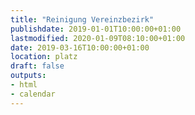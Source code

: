 ```yaml
---
title: "Reinigung Vereinzbezirk"
publishdate: 2019-01-01T10:00:00+01:00
lastmodified: 2020-01-09T08:10:00+01:00
date: 2019-03-16T10:00:00+01:00
location: platz
draft: false
outputs:
- html
- calendar
---
```

